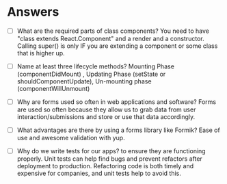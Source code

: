 # Answers

- [ ] What are the required parts of class components?
        You need to have "class extends  React.Component" and a render and a constructor. Calling super() is only IF you are extending a component or some class that is higher up.

- [ ] Name at least three lifecycle methods?
        Mounting Phase (componentDidMount) , Updating Phase (setState or shouldComponentUpdate), Un-mounting phase (componentWillUnmount) 


- [ ] Why are forms used so often in web applications and software?
        Forms are used so often because they allow us to grab data from user interaction/submissions and store or use that data accordingly.

- [ ] What advantages are there by using a forms library like Formik?
        Ease of use and awesome validation with yup.


- [ ] Why do we write tests for our apps?
        to ensure they are functioning properly.  Unit tests can help find bugs and prevent refactors after deployment to production.  Refactoring code is both timely and expensive for companies, and unit tests help to avoid this.